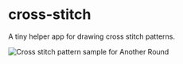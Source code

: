 # cross-stitch
A tiny helper app for drawing cross stitch patterns. 

![Cross stitch pattern sample for Another Round](/relative/path/to/img.jpg?raw=true "Optional Title")


